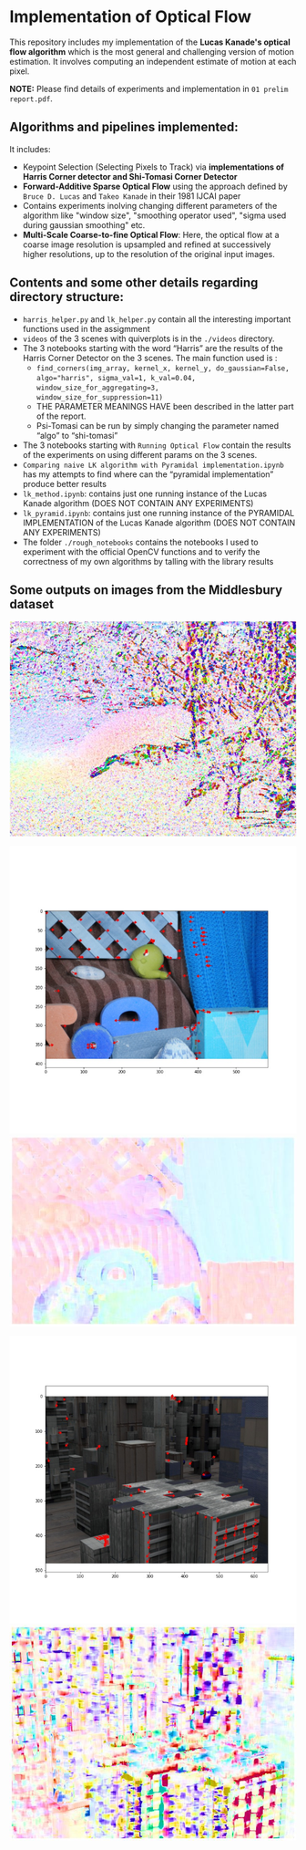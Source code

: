 # Implementation of Optical Flow

This repository includes my implementation of the **Lucas Kanade's optical flow algorithm** which is the most general and challenging version 
of motion estimation. It involves computing an independent estimate of motion at each pixel.

**NOTE:** Please find details of experiments and implementation in `01 prelim report.pdf`.
## Algorithms and pipelines implemented: 
It includes:
* Keypoint Selection (Selecting Pixels to Track) via **implementations of Harris Corner detector and Shi-Tomasi Corner Detector**
* **Forward-Additive Sparse Optical Flow** using the approach defined by `Bruce D. Lucas` and `Takeo Kanade` in their 1981 IJCAI paper
* Contains experiments inolving changing different parameters of the algorithm like "window size", "smoothing operator used", "sigma used during gaussian smoothing" etc.
* **Multi-Scale Coarse-to-fine Optical Flow**: Here, the optical flow at a coarse image resolution is upsampled and refined at successively higher resolutions, up to the resolution of the original input images.


## Contents and some other details regarding directory structure:
* `harris_helper.py` and `lk_helper.py` contain all the interesting important functions used in the
assigmment
* `videos` of the 3 scenes with quiverplots is in the `./videos` directory.
* The 3 notebooks starting with the word “Harris” are the results of the Harris Corner Detector on
the 3 scenes. The main function used is :
    * <code>find_corners(img_array, kernel_x, kernel_y, do_gaussian=False, algo="harris",
sigma_val=1, k_val=0.04, window_size_for_aggregating=3,
window_size_for_suppression=11)</code>
    * THE PARAMETER MEANINGS HAVE been described in the latter part of the report.
    * Psi-Tomasi can be run by simply changing the parameter named “algo” to “shi-tomasi”
* The 3 notebooks starting with `Running Optical Flow` contain the results of the experiments on
using different params on the 3 scenes.
* `Comparing naive LK algorithm with Pyramidal implementation.ipynb` has my attempts to find
where can the “pyramidal implementation” produce better results
* `lk_method.ipynb`: contains just one running instance of the Lucas Kanade algorithm (DOES
NOT CONTAIN ANY EXPERIMENTS)
* `lk_pyramid.ipynb`: contains just one running instance of the PYRAMIDAL IMPLEMENTATION
of the Lucas Kanade algorithm (DOES NOT CONTAIN ANY EXPERIMENTS)
* The folder `./rough_notebooks` contains the notebooks I used to experiment with the official
OpenCV functions and to verify the correctness of my own algorithms by talling with the library
results


## Some outputs on images from the Middlesbury dataset
![image info](src/ipynb_files/saved_data/Grove3/frame_7_window_size_3_avg_-1_flow_hsv.jpg)


![image info](src/ipynb_files/saved_data/RubberWhale/frame_13_window_size_11_arrows.jpg)
![image info](src/ipynb_files/saved_data/RubberWhale/frame_13_window_size_11_flow_hsv.jpg)

![image info](src/ipynb_files/saved_data/Urban2/frame_13_window_size_11_arrows.jpg)
![image info](src/ipynb_files/saved_data/Urban2/frame_13_window_size_11_flow_hsv.jpg)
